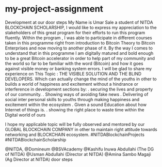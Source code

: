 # my-project-assignment
Development at our door steps
My Name is Umar Sale a student of NITDA BLOCKCHAIN SCHOLARSHIP, I would like to express my appreciation to the stakeholders of this great program for their efforts to run this program fluently. Within the program , I was able to participate in different courses taken in this programme right from introduction to Bitcoin Theory to Bitcoin Enterprises and now moving to another phase of it. By the way I comes to understand that in this programme I am digitally matured and bold enough to be a great Bitcoin accelerator in order to help part of my community and the world so far to be familiar with the word (Bitcoin) and how it goes against visible money or banking system errors. I will be glad to share my experience on This Topic : THE VISIBLE SOLUTION AND THE BLIND DEVELOPERS. Which can actually change the mind of the youths in other to builds a world of happiness and excitement without a hindrance or interference in development sections by:
. securing the lives and property of our community.
. Showing ways of avoiding fake news 
. Delivering of social inter personal skills to youths through making happiness and excitement within the ecosystem
. Given a sound Education about how Internet of things is.
. showing the right place to waste time within the Digital world of ours

I hope my applicable topic will be fully observed and mentored by our GLOBAL BLOCKCHAIN COMPANY in other to maintain right attitude towards networking and BLOCKCHAIN ecosystem.
#NITDABlockchainProjects
#NITDABlockchainScholarship

@NITDA,
@Domineum
@BSVAcademy
@Kashifu Inuwa Abdullahi (The DG of NITDA)
@Usman Abdullahi (Director at NITDA)
@Amina Sambo Magaji (Ag Director at NITDA) door steps

